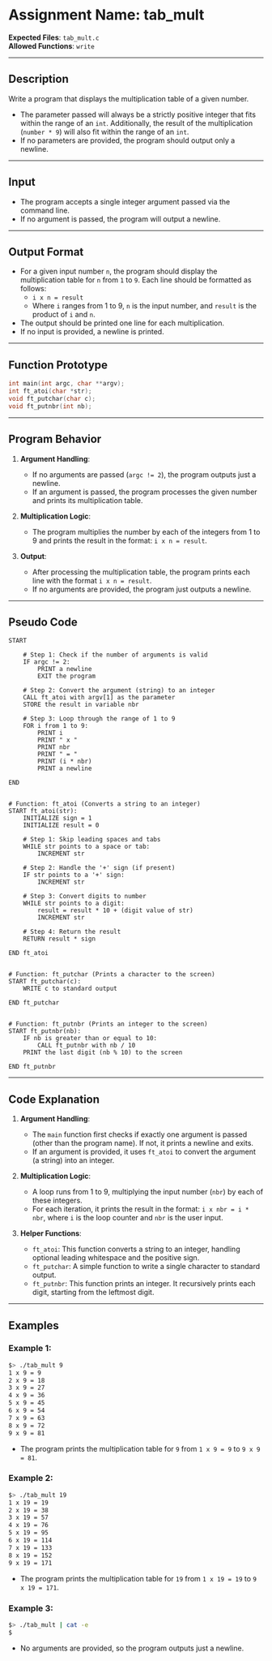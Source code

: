 # **Assignment Name**: tab_mult

**Expected Files**: `tab_mult.c`  
**Allowed Functions**: `write`

---

## **Description**

Write a program that displays the multiplication table of a given number.

- The parameter passed will always be a strictly positive integer that fits within the range of an `int`. Additionally, the result of the multiplication (`number * 9`) will also fit within the range of an `int`.
- If no parameters are provided, the program should output only a newline.

---

## **Input**

- The program accepts a single integer argument passed via the command line.
- If no argument is passed, the program will output a newline.

---

## **Output Format**

- For a given input number `n`, the program should display the multiplication table for `n` from `1` to `9`. Each line should be formatted as follows:
  - `i x n = result`
  - Where `i` ranges from 1 to 9, `n` is the input number, and `result` is the product of `i` and `n`.
- The output should be printed one line for each multiplication.
- If no input is provided, a newline is printed.

---

## **Function Prototype**

```c
int main(int argc, char **argv);
int ft_atoi(char *str);
void ft_putchar(char c);
void ft_putnbr(int nb);
```

---

## **Program Behavior**

1. **Argument Handling**:
   - If no arguments are passed (`argc != 2`), the program outputs just a newline.
   - If an argument is passed, the program processes the given number and prints its multiplication table.

2. **Multiplication Logic**:
   - The program multiplies the number by each of the integers from 1 to 9 and prints the result in the format: `i x n = result`.

3. **Output**:
   - After processing the multiplication table, the program prints each line with the format `i x n = result`.
   - If no arguments are provided, the program just outputs a newline.

---

## **Pseudo Code**

```plaintext
START

    # Step 1: Check if the number of arguments is valid
    IF argc != 2:
        PRINT a newline
        EXIT the program

    # Step 2: Convert the argument (string) to an integer
    CALL ft_atoi with argv[1] as the parameter
    STORE the result in variable nbr

    # Step 3: Loop through the range of 1 to 9
    FOR i from 1 to 9:
        PRINT i
        PRINT " x "
        PRINT nbr
        PRINT " = "
        PRINT (i * nbr)
        PRINT a newline

END


# Function: ft_atoi (Converts a string to an integer)
START ft_atoi(str):
    INITIALIZE sign = 1
    INITIALIZE result = 0

    # Step 1: Skip leading spaces and tabs
    WHILE str points to a space or tab:
        INCREMENT str

    # Step 2: Handle the '+' sign (if present)
    IF str points to a '+' sign:
        INCREMENT str

    # Step 3: Convert digits to number
    WHILE str points to a digit:
        result = result * 10 + (digit value of str)
        INCREMENT str

    # Step 4: Return the result
    RETURN result * sign

END ft_atoi


# Function: ft_putchar (Prints a character to the screen)
START ft_putchar(c):
    WRITE c to standard output

END ft_putchar


# Function: ft_putnbr (Prints an integer to the screen)
START ft_putnbr(nb):
    IF nb is greater than or equal to 10:
        CALL ft_putnbr with nb / 10
    PRINT the last digit (nb % 10) to the screen

END ft_putnbr
```

---

## **Code Explanation**

1. **Argument Handling**:
   - The `main` function first checks if exactly one argument is passed (other than the program name). If not, it prints a newline and exits.
   - If an argument is provided, it uses `ft_atoi` to convert the argument (a string) into an integer.

2. **Multiplication Logic**:
   - A loop runs from 1 to 9, multiplying the input number (`nbr`) by each of these integers.
   - For each iteration, it prints the result in the format: `i x nbr = i * nbr`, where `i` is the loop counter and `nbr` is the user input.

3. **Helper Functions**:
   - `ft_atoi`: This function converts a string to an integer, handling optional leading whitespace and the positive sign.
   - `ft_putchar`: A simple function to write a single character to standard output.
   - `ft_putnbr`: This function prints an integer. It recursively prints each digit, starting from the leftmost digit.

---

## **Examples**

### Example 1:

```bash
$> ./tab_mult 9
1 x 9 = 9
2 x 9 = 18
3 x 9 = 27
4 x 9 = 36
5 x 9 = 45
6 x 9 = 54
7 x 9 = 63
8 x 9 = 72
9 x 9 = 81
```

- The program prints the multiplication table for `9` from `1 x 9 = 9` to `9 x 9 = 81`.

### Example 2:

```bash
$> ./tab_mult 19
1 x 19 = 19
2 x 19 = 38
3 x 19 = 57
4 x 19 = 76
5 x 19 = 95
6 x 19 = 114
7 x 19 = 133
8 x 19 = 152
9 x 19 = 171
```

- The program prints the multiplication table for `19` from `1 x 19 = 19` to `9 x 19 = 171`.

### Example 3:

```bash
$> ./tab_mult | cat -e
$
```

- No arguments are provided, so the program outputs just a newline.
